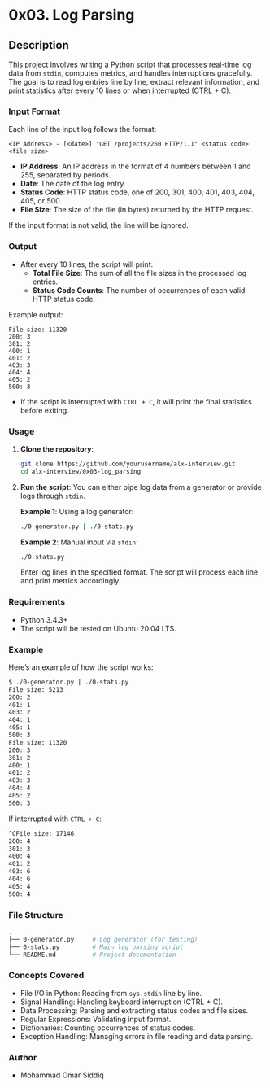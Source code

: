 # 0x03. Log Parsing

## Description

This project involves writing a Python script that processes real-time log data from `stdin`, computes metrics, and handles interruptions gracefully. The goal is to read log entries line by line, extract relevant information, and print statistics after every 10 lines or when interrupted (CTRL + C).

### Input Format

Each line of the input log follows the format:

```
<IP Address> - [<date>] "GET /projects/260 HTTP/1.1" <status code> <file size>
```

- **IP Address**: An IP address in the format of 4 numbers between 1 and 255, separated by periods.
- **Date**: The date of the log entry.
- **Status Code**: HTTP status code, one of 200, 301, 400, 401, 403, 404, 405, or 500.
- **File Size**: The size of the file (in bytes) returned by the HTTP request.

If the input format is not valid, the line will be ignored.

### Output

- After every 10 lines, the script will print:
  - **Total File Size**: The sum of all the file sizes in the processed log entries.
  - **Status Code Counts**: The number of occurrences of each valid HTTP status code.

Example output:

```
File size: 11320
200: 3
301: 2
400: 1
401: 2
403: 3
404: 4
405: 2
500: 3
```

- If the script is interrupted with `CTRL + C`, it will print the final statistics before exiting.

### Usage

1. **Clone the repository**:
   ```bash
   git clone https://github.com/yourusername/alx-interview.git
   cd alx-interview/0x03-log_parsing
   ```

2. **Run the script**:
   You can either pipe log data from a generator or provide logs through `stdin`.

   **Example 1**: Using a log generator:
   ```bash
   ./0-generator.py | ./0-stats.py
   ```

   **Example 2**: Manual input via `stdin`:
   ```bash
   ./0-stats.py
   ```

   Enter log lines in the specified format. The script will process each line and print metrics accordingly.

### Requirements

- Python 3.4.3+
- The script will be tested on Ubuntu 20.04 LTS.

### Example

Here’s an example of how the script works:

```bash
$ ./0-generator.py | ./0-stats.py
File size: 5213
200: 2
401: 1
403: 2
404: 1
405: 1
500: 3
File size: 11320
200: 3
301: 2
400: 1
401: 2
403: 3
404: 4
405: 2
500: 3
```

If interrupted with `CTRL + C`:

```bash
^CFile size: 17146
200: 4
301: 3
400: 4
401: 2
403: 6
404: 6
405: 4
500: 4
```

### File Structure

```bash
.
├── 0-generator.py     # Log generator (for testing)
├── 0-stats.py         # Main log parsing script
└── README.md          # Project documentation
```

### Concepts Covered

- File I/O in Python: Reading from `sys.stdin` line by line.
- Signal Handling: Handling keyboard interruption (CTRL + C).
- Data Processing: Parsing and extracting status codes and file sizes.
- Regular Expressions: Validating input format.
- Dictionaries: Counting occurrences of status codes.
- Exception Handling: Managing errors in file reading and data parsing.

### Author

- Mohammad Omar Siddiq

